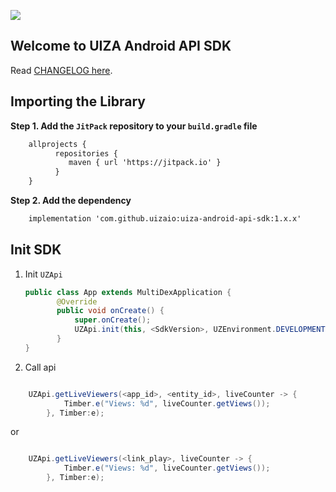 
[![](https://jitpack.io/v/uizaio/uiza-android-api-sdk.svg)](https://jitpack.io/#uizaio/uiza-android-api-sdk)

## Welcome to UIZA Android API SDK
Read [CHANGELOG here](https://github.com/uizaio/uiza-android-api-sdk/blob/master/CHANGELOG.md).

## Importing the Library
**Step 1. Add the `JitPack` repository to your `build.gradle` file**

```xml
    allprojects {
          repositories {
             maven { url 'https://jitpack.io' }
          }
    }
```

**Step 2. Add the dependency**

```xml
    implementation 'com.github.uizaio:uiza-android-api-sdk:1.x.x'
```

## Init SDK


1. Init `UZApi`

     ```java
     public class App extends MultiDexApplication {
            @Override
            public void onCreate() {
                super.onCreate();
                UZApi.init(this, <SdkVersion>, UZEnvironment.DEVELOPMENT);
            }
     }
2. Call api

```java

    UZApi.getLiveViewers(<app_id>, <entity_id>, liveCounter -> {
    		Timber.e("Views: %d", liveCounter.getViews());
    	}, Timber:e);

```

or

```java

    UZApi.getLiveViewers(<link_play>, liveCounter -> {
    		Timber.e("Views: %d", liveCounter.getViews());
    	}, Timber:e);

```
